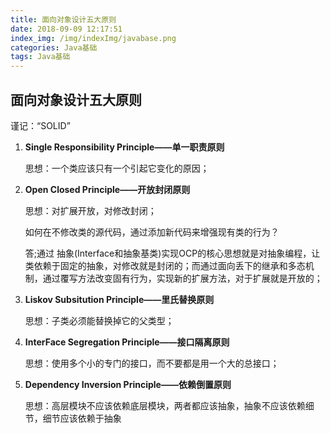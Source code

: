 ```yaml
---
title: 面向对象设计五大原则
date: 2018-09-09 12:17:51
index_img: /img/indexImg/javabase.png
categories: Java基础
tags: Java基础
---
```


## 面向对象设计五大原则

谨记：“SOLID”

1. **Single Responsibility Principle——单一职责原则**

   思想：一个类应该只有一个引起它变化的原因；

   

2. **Open Closed Principle——开放封闭原则**

   思想：对扩展开放，对修改封闭；

   如何在不修改类的源代码，通过添加新代码来增强现有类的行为？

   答;通过 抽象(Interface和抽象基类)实现OCP的核心思想就是对抽象编程，让类依赖于固定的抽象，对修改就是封闭的；而通过面向丢下的继承和多态机制，通过覆写方法改变固有行为，实现新的扩展方法，对于扩展就是开放的；

3. **Liskov Subsitution Principle——里氏替换原则**

   思想：子类必须能替换掉它的父类型；

4. **InterFace Segregation Principle——接口隔离原则**

   思想：使用多个小的专门的接口，而不要都是用一个大的总接口；

5. **Dependency Inversion Principle——依赖倒置原则**

   思想：高层模块不应该依赖底层模块，两者都应该抽象，抽象不应该依赖细节，细节应该依赖于抽象